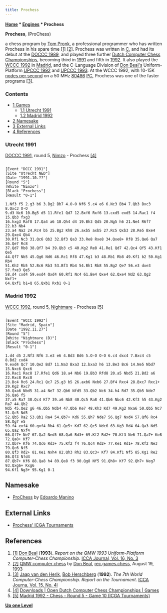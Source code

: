 ```yaml
---
title: Prochess
---
```

**[Home](Home "Home") \* [Engines](Engines "Engines") \* Prochess**


**Prochess**, (ProChess)  

a chess program by [Tom Pronk](Tom_Pronk "Tom Pronk"), a professional programmer who has written Prochess in his spare time <a id="cite-note-1" href="#cite-ref-1">[1]</a> <a id="cite-note-2" href="#cite-ref-2">[2]</a>. 
Prochess was written in [C](C "C"), and had its debut at the [DOCCC 1989](DOCCC_1989 "DOCCC 1989"), and played three further [Dutch Computer Chess Championships](Dutch_Open_Computer_Chess_Championship "Dutch Open Computer Chess Championship"), becoming third in [1991](DOCCC_1991 "DOCCC 1991") and fifth in [1992](DOCCC_1992 "DOCCC 1992"). It also played the [WCCC 1992](WCCC_1992 "WCCC 1992") in [Madrid](https://en.wikipedia.org/wiki/Madrid), and the C-Language Division of [Don Beal's](Don_Beal "Don Beal") Uniform-Platform [UPCCC 1992](UPCCC_1992 "UPCCC 1992") and [UPCCC 1993](UPCCC_1993 "UPCCC 1993"). 
At the WCCC 1992, with 10-15K [nodes per second](Nodes_per_Second "Nodes per Second") on a 50 MHz [80486](X86 "X86") [PC](IBM_PC "IBM PC"), Prochess was one of the faster programs <a id="cite-note-3" href="#cite-ref-3">[3]</a>.



### Contents


* [1 Games](#games)
	+ [1.1 Utrecht 1991](#utrecht-1991)
	+ [1.2 Madrid 1992](#madrid-1992)
* [2 Namesake](#namesake)
* [3 External Links](#external-links)
* [4 References](#references)






### Utrecht 1991


[DOCCC 1991](DOCCC_1991 "DOCCC 1991"), round 5, [Nimzo](Nimzo "Nimzo") - Prochess <a id="cite-note-4" href="#cite-ref-4">[4]</a>




```

[Event "DCCC 1991"]
[Site "Utrecht NED"]
[Date "1991.10.??"]
[Round "5"]
[White "Nimzo"]
[Black "Prochess"]
[Result "0-1"]

1.Nf3 f5 2.g3 b6 3.Bg2 Bb7 4.O-O Nf6 5.c4 e6 6.Nc3 Bb4 7.Qb3 Bxc3 8.Qxc3 O-O 
9.d3 Nc6 10.Bg5 d5 11.Rfe1 Qd7 12.Bxf6 Rxf6 13.cxd5 exd5 14.Rac1 f4 15.Qb3 fxg3 
16.hxg3 Raf8 17.Qa4 a6 18.Qh4 d4 19.Bh3 Qd5 20.Ng5 h6 21.Ne4 R6f7 22.b3 Nb4 
23.a4 Na2 24.Rc4 b5 25.Bg2 Kh8 26.axb5 axb5 27.Rc5 Qxb3 28.Re5 Bxe4 29.Qxe4 Qb4 
30.Rf1 Nc3 31.Qc6 Qb2 32.Bf3 Qa3 33.Re8 Rxe8 34.Qxe8+ Rf8 35.Qe6 Qa7 36.Qe7 Rc8 
37.Qd7 Rb8 38.Qf7 b4 39.Qb3 c5 40.Kg2 Re8 41.Re1 Qd7 42.Qc4 Qf5 43.Kf1 Qe5 
44.Qf7 Nb5 45.Qg6 Nd6 46.Rc1 Rf8 47.Kg1 b3 48.Rb1 Rb8 49.Kf1 b2 50.Kg1 Rb4 
51.Kh2 Rb5 52.Bc6 Rb3 53.Bf3 Rb4 54.Bh1 Rb8 55.Bg2 Qe7 56.e3 dxe3 57.fxe3 Qe5 
58.d4 cxd4 59.exd4 Qxd4 60.Rf1 Nc4 61.Be4 Qxe4 62.Qxe4 Nd2 63.Qg2 Nxf1+ 
64.Qxf1 b1=Q 65.Qxb1 Rxb1 0-1

```

### Madrid 1992


[WCCC 1992](WCCC_1992 "WCCC 1992"), round 5, [Nightmare](Nightmare_GER "Nightmare GER") - Prochess <a id="cite-note-5" href="#cite-ref-5">[5]</a>




```

[Event "WCCC 1992"]
[Site "Madrid, Spain"]
[Date "1992.11.27"]
[Round "5"]
[White "Nightmare (D)"]
[Black "Prochess"]
[Result "0-1"]

1.d4 d5 2.Nf3 Nf6 3.e3 e6 4.Bd3 Bd6 5.O-O O-O 6.c4 dxc4 7.Bxc4 c5 8.Bd2 cxd4 
9.exd4 Qc7 10.Qe2 Bd7 11.Na3 Bxa3 12.bxa3 h6 13.Be3 Bc6 14.Ne5 Nbd7 15.Nxc6 Qxc6 
16.Rac1 Rac8 17.Rfe1 Qd6 18.a4 Nb6 19.Bb3 Rfd8 20.a5 Nbd5 21.Bd2 a6 22.Rxc8 Rxc8 
23.Bc4 Rc6 24.Rc1 Qc7 25.g3 b5 26.axb6 Nxb6 27.Bf4 Rxc4 28.Bxc7 Rxc1+ 29.Kg2 Rxc7 
30.Qxa6 Nbd5 31.a4 Ne7 32.Qb6 Nfd5 33.Qb2 Nc6 34.h4 Rd7 35.Qb5 Nde7 36.Qa6 f5 
37.a5 Ra7 38.Qc4 Kf7 39.a6 Nb8 40.Qc5 Ra8 41.Qb6 Nbc6 42.Kf3 h5 43.Kg2 Ra7 44.Qb2
Nd5 45.Qe2 g6 46.Qb5 Ndb4 47.Qb6 Ke7 48.Kh3 Kd7 49.Kg2 Nxa6 50.Qb5 Nc7 51.Qc5 Nd5 
52.Qb5 Ra2 53.Qb1 Ra4 54.Qb7+ Kd6 55.Qh7 Nde7 56.Qg7 Nxd4 57.Qf6 Rc4 58.Qg7 e5 
59.f4 exf4 60.gxf4 Rb4 61.Qe5+ Kd7 62.Qc5 Ndc6 63.Kg3 Rd4 64.Qa3 Nd5 65.Qa2 Nxf4 
66.Qf7+ Ne7 67.Qa2 Ned5 68.Qa6 Rd3+ 69.Kf2 Rd2+ 70.Kf3 Ne6 71.Qa7+ Ke8 72.Qa8+ Kf7 
73.Qb7+ Kf6 74.Qc6 Rd3+ 75.Kf2 f4 76.Qc4 Rd2+ 77.Ke1 Rd1+ 78.Kf2 Ne3 79.Qc6 Nf5 
80.Qf3 Rd2+ 81.Ke1 Nxh4 82.Qh3 Rh2 83.Qc3+ Kf7 84.Kf1 Nf5 85.Kg1 Re2 86.Qf3 Nfd4 
87.Qb7+ Kf6 88.Qa8 h4 89.Qe8 f3 90.Qg8 Nf5 91.Qh8+ Kf7 92.Qh7+ Neg7 93.Qxg6+ Kxg6 
94.Kf1 Ng3+ 95.Kg1 0-1 

```

## Namesake


* [ProChess](ProChess_IT "ProChess IT") by [Edoardo Manino](Edoardo_Manino "Edoardo Manino")


## External Links


* [Prochess' ICGA Tournaments](https://www.game-ai-forum.org/icga-tournaments/program.php?id=228)


## References


1. <a id="cite-ref-1" href="#cite-note-1">[1]</a> [Don Beal](Don_Beal "Don Beal") (**1993**). *Report on the QMW 1993 Uniform-Platform Computer-Chess Championship.* [ICCA Journal, Vol. 16, No. 3](ICGA_Journal#16_3 "ICGA Journal")
2. <a id="cite-ref-2" href="#cite-note-2">[2]</a> [QMW computer chess](https://groups.google.com/d/msg/rec.games.chess/USZ-JlNvqRI/Yn68mNr08xAJ) by [Don Beal](Don_Beal "Don Beal"), [rec.games.chess](Computer_Chess_Forums "Computer Chess Forums"), August 19, 1993
3. <a id="cite-ref-3" href="#cite-note-3">[3]</a> [Jaap van den Herik](Jaap_van_den_Herik "Jaap van den Herik"), [Bob Herschberg](Bob_Herschberg "Bob Herschberg") (**1992**). *The 7th World Computer-Chess Championship. Report on the Tournament*. [ICCA Journa, Vol. 15, No. 4l](ICGA_Journal#15_4 "ICGA Journal")
4. <a id="cite-ref-4" href="#cite-note-4">[4]</a> [Downloads | Open Dutch Computer Chess Championships | Games](http://www.csvn.nl/index.php?option=com_docman&task=cat_view&gid=37&Itemid=26&lang=en&limitstart=20)
5. <a id="cite-ref-5" href="#cite-note-5">[5]</a> [Madrid 1992 - Chess - Round 5 - Game 10 (ICGA Tournaments)](https://www.game-ai-forum.org/icga-tournaments/round.php?tournament=58&round=5&id=10)

**[Up one Level](Engines "Engines")**







 
